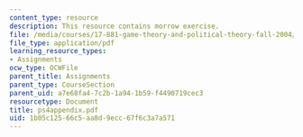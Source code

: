 ```yaml
---
content_type: resource
description: This resource contains morrow exercise.
file: /media/courses/17-881-game-theory-and-political-theory-fall-2004/1b05c12566c5aa8d9ecc67f6c3a7a571_ps4appendix.pdf
file_type: application/pdf
learning_resource_types:
- Assignments
ocw_type: OCWFile
parent_title: Assignments
parent_type: CourseSection
parent_uid: a7e68fa4-7c2b-1a94-1b59-f4490719cec3
resourcetype: Document
title: ps4appendix.pdf
uid: 1b05c125-66c5-aa8d-9ecc-67f6c3a7a571
---
```

